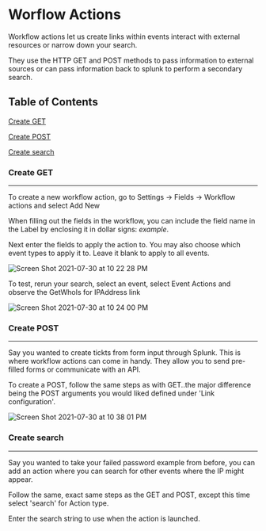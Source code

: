 # Worflow Actions

Workflow actions let us create links within events interact with external resources or narrow down your search. 

They use the HTTP GET and POST methods to pass information to external sources or can pass information back to splunk to perform a secondary search.



## Table of Contents

[Create GET](#create-get)

[Create POST](#create-post)

[Create search](#create-search)


### Create GET
------------

To create a new workflow action, go to Settings -> Fields -> Workflow actions and select Add New

When filling out the fields in the workflow, you can include the field name in the Label by enclosing it in dollar signs: $example$.

Next enter the fields to apply the action to. You may also choose which event types to apply it to. Leave it blank to apply to all events.

![Screen Shot 2021-07-30 at 10 22 28 PM](https://user-images.githubusercontent.com/15880042/127725879-bc643a68-552b-491a-b1cc-75f1993ba94f.png)

To test, rerun your search, select an event, select Event Actions and observe the GetWhoIs for IPAddress link

![Screen Shot 2021-07-30 at 10 24 00 PM](https://user-images.githubusercontent.com/15880042/127725938-3aaf1482-18cd-4352-b352-fbb9d9f24c02.png)




### Create POST
------------

Say you wanted to create tickts from form input through Splunk. This is where workflow actions can come in handy. They allow you to send pre-filled
forms or communicate with an API.

To create a POST, follow the same steps as with GET..the major difference being the POST arguments you would liked defined under 
'Link configuration'.

![Screen Shot 2021-07-30 at 10 38 01 PM](https://user-images.githubusercontent.com/15880042/127726194-abb6b411-5368-41b5-a7ef-4f394134e695.png)






### Create search
------------

Say you wanted to take your failed password example from before, you can add an action where you can search for other events where the IP might appear.

Follow the same, exact same steps as the GET and POST, except this time select 'search' for Action type.

Enter the search string to use when the action is launched. 

